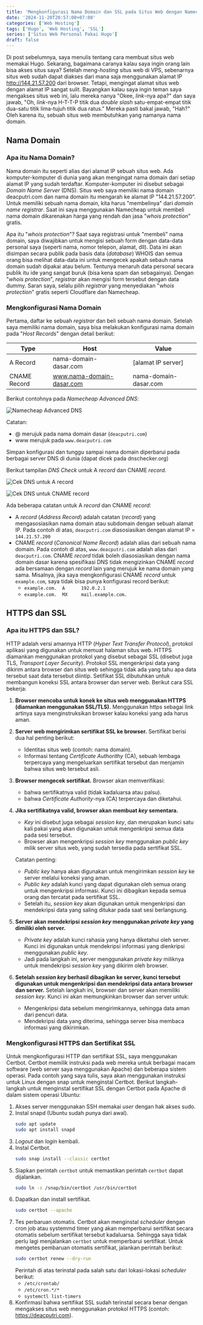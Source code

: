 ```yaml
---
title: 'Mengkonfigurasi Nama Domain dan SSL pada Situs Web dengan Namecheap dan Certbot'
date: '2024-11-20T20:57:00+07:00'
categories: ['Web Hosting']
tags: ['Hugo', 'Web Hosting', 'SSL']
series: ['Situs Web Personal Pakai Hugo']
draft: false
---
```


Di post sebelumnya, saya menulis tentang cara membuat situs web memakai Hugo. Sekarang, bagaimana caranya kalau saya ingin orang lain bisa akses situs saya? Setelah meng-*hosting* situs web di VPS, sebenarnya situs web sudah dapat diakses dari mana saja menggunakan alamat IP http://144.21.57.200 dari browser. Tetapi, mengingat alamat situs web dengan alamat IP sangat sulit. Bayangkan kalau saya ingin teman saya mengakses situs web ini, lalu mereka nanya "Okee, *link*-nya apa?" dan saya jawab, "Oh, *link*-nya H-T-T-P titik dua *double slash* satu-empat-empat titik dua-satu titik lima-tujuh titik dua ratus." Mereka pasti bakal jawab, "Hah?" Oleh karena itu, sebuah situs web membutuhkan yang namanya nama domain.

## Nama Domain

### Apa itu Nama Domain?
Nama domain itu seperti alias dari alamat IP sebuah situs web. Ada komputer-komputer di dunia yang akan mengingat nama domain dari setiap alamat IP yang sudah terdaftar. Komputer-komputer ini disebut sebagai *Domain Name Server* (DNS). Situs web saya memiliki nama domain deacputri.com dan nama domain itu mengarah ke alamat IP "144.21.57.200". Untuk memiliki sebuah nama domain, kita harus "membelinya" dari *domain name registrar*. Saat ini saya menggunakan Namecheap untuk membeli nama domain dikarenakan harga yang rendah dan jasa "*whois protection*" gratis.

Apa itu "*whois protection*"? Saat saya registrasi untuk "membeli" nama domain, saya diwajibkan untuk mengisi sebuah form dengan data-data personal saya (seperti nama, nomor telepon, alamat, dll). Data ini akan disimpan secara publik pada basis data (*database*) WHOIS dan semua orang bisa melihat data-data ini untuk mengecek apakah sebauh nama domain sudah dipakai atau belum. Tentunya menaruh data personal secara publik itu ide yang sangat buruk (bisa kena spam dan sebagainya). Dengan "*whois protection*", *registrar* akan mengisi form tersebut dengan data dummy. Saran saya, selalu pilih *registrar* yang menyediakan "*whois protection*" gratis seperti Cloudflare dan Namecheap.

### Mengkonfigurasi Nama Domain
Pertama, daftar ke sebuah *registrar* dan beli sebuah nama domain. Setelah saya memiliki nama domain, saya bisa melakukan konfigurasi nama domain pada "*Host Records*" dengan detail berikut:

| Type         | Host                      | Value                 |
| ------------ | ------------------------- | --------------------- |
| A Record     | nama-domain-dasar.com     | [alamat IP server]    |
| CNAME Record | www.nama-domain-dasar.com | nama-domain-dasar.com |

Berikut contohnya pada *Namecheap Advanced DNS*:

![*Namecheap Advanced DNS*](/images/setting-up-domain-name-and-ssl-for-a-web-site/namecheap-advanced-dns.png)

Catatan:
- @ merujuk pada nama domain dasar (`deacputri.com`)
- www merujuk pada `www.deacputri.com`

Simpan konfigurasi dan tunggu sampai nama domain diperbarui pada berbagai server DNS di dunia (dapat dicek pada dnschecker.org)

Berikut tampilan *DNS Check* untuk A *record* dan CNAME *record*.


![Cek DNS untuk A *record*](/images/setting-up-domain-name-and-ssl-for-a-web-site/dns-check-for-a-record.png)

![Cek DNS untuk CNAME *record*](/images/setting-up-domain-name-and-ssl-for-a-web-site/dns-check-for-cname-record.png)

Ada beberapa catatan untuk A *record* dan CNAME *record*:
- A *record* (*Address Record*) adalah catatan (*record*) yang mengasosiasikan nama domain atau subdomain dengan sebuah alamat IP. Pada contoh di atas, `deacputri.com` diasosiasikan dengan alamat IP = `144.21.57.200`
- CNAME *record* (*Canonical Name Record*) adalah alias dari sebuah nama domain. Pada contoh di atas, `www.deacputri.com` adalah alias dari `deacputri.com`. CNAME *record* tidak boleh diasosiasikan dengan nama domain dasar karena spesifikasi DNS tidak mengizinkan CNAME *record* ada bersamaan dengan *record* lain yang merujuk ke nama domain yang sama. Misalnya, jika saya mengkonfigurasi CNAME *record* untuk `example.com`, saya tidak bisa punya konfigurasi record berikut:
  - `example.com.  A      192.0.2.1`
  - `example.com.  MX     mail.example.com.`

## HTTPS dan SSL

### Apa itu HTTPS dan SSL?
HTTP adalah versi amannya HTTP (*Hyper Text Transfer Protocol*), protokol aplikasi yang digunakan untuk memuat halaman situs web. HTTPS diamankan menggunakan protokol yang disebut sebagai SSL (disebut juga TLS, *Transport Layer Security*). Protokol SSL mengenkripsi data yang dikirim antara browser dan situs web sehingga tidak ada yang tahu apa data tersebut saat data tersebut diintip. Setifikat SSL dibutuhkan untuk membangun koneksi SSL antara browser dan server web. Berikut cara SSL bekerja:

1. **Browser mencoba untuk konek ke situs web menggunakan HTTPS (diamankan menggunakan SSL/TLS).**
   Menggunakan https sebagai link artinya saya menginstruksikan browser kalau koneksi yang ada harus aman.
2. **Server web mengirimkan sertifikat SSL ke browser.**
   Sertifikat berisi dua hal penting berikut:
   - Identitas situs web (contoh: nama domain).
   - Informasi tentang *Certificate Authorithy* (CA), sebuah lembaga terpercaya yang mengeluarkan sertifikat tersebut dan menjamin bahwa situs web tersebut asli.
3. **Browser mengecek sertifikat.**
   Browser akan memverifikasi:
   - bahwa sertifikatnya valid (tidak kadaluarsa atau palsu).
   - bahwa *Certificate Authority*-nya (CA) terpercaya dan diketahui.
4. **Jika sertifikatnya valid, browser akan membuat *key* sementara.**
   - *Key* ini disebut juga sebagai *session key*, dan merupakan kunci satu kali pakai yang akan digunakan untuk mengenkripsi semua data pada sesi tersebut.
   - Browser akan mengenkripsi *session key* menggunakan *public key* milik server situs web, yang sudah tersedia pada sertifikat SSL.

   Catatan penting:
   - *Public key* hanya akan digunakan untuk mengirimkan *session key* ke server melalui koneksi yang aman.
   - *Public key* adalah kunci yang dapat digunakan oleh semua orang untuk mengenkripsi informasi. Kunci ini dibagikan kepada semua orang dan tercatat pada sertifikat SSL.
   - Setelah itu, *session key* akan digunakan untuk mengenkripsi dan mendekripsi data yang saling ditukar pada saat sesi berlangsung.
5. **Server akan mendekripsi *session key* menggunakan *private key* yang dimiliki oleh server.**
   - *Private key* adalah kunci rahasia yang hanya diketahui oleh server. Kunci ini digunakan untuk mendekripsi informasi yang dienkripsi menggunakan *public key*.
   - Jadi pada langkah ini, server menggunakan *private key* miliknya untuk mendekripsi *session key* yang dikirim oleh browser.
6. **Setelah *session key* berhasil dibagikan ke server, kunci tersebut digunakan untuk mengenkripsi dan mendekripsi data antara browser dan server.**
   Setelah langkah ini, browser dan server akan memiliki *session key*. Kunci ini akan memungkinkan browser dan server untuk:
   - Mengenkripsi data sebelum mengirimkannya, sehingga data aman dari pencuri data.
   - Mendekripsi data yang diterima, sehingga server bisa membaca informasi yang dikirimkan.

### Mengkonfigurasi HTTPS dan Sertifikat SSL
Untuk mengkonfigurasi HTTP dan sertifikat SSL, saya menggunakan Certbot. Certbot memilik instruksi pada web mereka untuk berbagai macam software (web server saya menggunakan Apache) dan beberapa sistem operasi. Pada contoh yang saya tulis, saya akan menggunakan instruksi untuk Linux dengan snap untuk menginstal Certbot. Berikut langkah-langkah untuk menginstal sertifikat SSL dengan Certbot pada Apache di dalam sistem operasi Ubuntu:
1. Akses server menggunakan SSH memakai *user* dengan hak akses sudo.
2. Instal snapd (Ubuntu sudah punya dari awal).
   ```bash
   sudo apt update
   sudo apt install snapd
   ```
3. *Logout* dan *login* kembali.
4. Instal Certbot.
   ```bash
   sudo snap install --classic certbot
   ```
5. Siapkan perintah `certbot` untuk memastikan perintah `certbot` dapat dijalankan.
   ```bash
   sudo ln -s /snap/bin/certbot /usr/bin/certbot
   ```
6. Dapatkan dan install sertifikat.
   ```bash
   sudo certbot --apache
   ```
7. Tes perbaruan otomatis.
   Certbot akan menginstal *scheduler* dengan cron job atau systemmd timer yang akan memperbarui sertifikat secara otomatis sebelum sertifikat tersebut kadaluarsa. Sehingga saya tidak perlu lagi menjalankan `certbot` untuk memperbarui sertifikat. Untuk mengetes pembaruan otomatis sertifikat, jalankan perintah berikut:
    ```bash
   sudo certbot renew --dry-run
   ```
   Perintah di atas terinstal pada salah satu dari lokasi-lokasi *scheduler* berikut:
   - `/etc/crontab/`
   - `/etc/cron.*/*`
   - `systemctl list-timers`
8. Konfirmasi bahwa sertifikat SSL sudah terinstal secara benar dengan mengakses situs web menggunakan protokol HTTPS (contoh: https://deacputri.com).